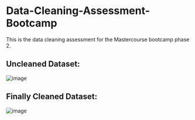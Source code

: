 # Data-Cleaning-Assessment-Bootcamp
This is the data cleaning assessment for the Mastercourse bootcamp phase 2. 

## Uncleaned Dataset:
![image](https://user-images.githubusercontent.com/68814937/229049622-e4832a3c-61c8-46d6-8df9-0328e14047b7.png)


## Finally Cleaned Dataset:
![image](https://user-images.githubusercontent.com/68814937/229049774-f7256024-c4ce-4022-b6cd-439efcccd5a0.png)

